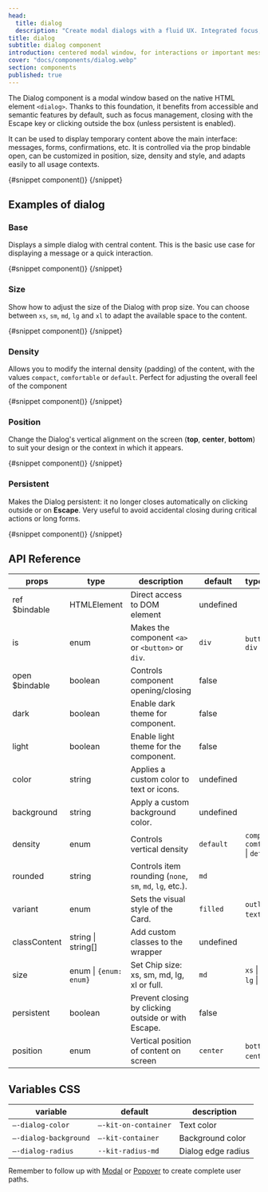 ```yaml
---
head:
  title: dialog
  description: "Create modal dialogs with a fluid UX. Integrated focus, size, density and behavior management."
title: dialog
subtitle: dialog component
introduction: centered modal window, for interactions or important messages
cover: "docs/components/dialog.webp"
section: components
published: true
---
```


<script>
    import { Sandbox } from '$lib/components/index.js';
    // components
    import DialogBase from "$lib/components/docs/dialog/dialog-base.svelte";
    import DialogBaseCode from "$lib/components/docs/dialog/dialog-base.svelte?raw";
    import DialogSize from "$lib/components/docs/dialog/dialog-size.svelte";
    import DialogSizeCode from "$lib/components/docs/dialog/dialog-size.svelte?raw";
    import DialogDensity from "$lib/components/docs/dialog/dialog-density.svelte";
    import DialogDensityCode from "$lib/components/docs/dialog/dialog-density.svelte?raw";
    import DialogPosition from "$lib/components/docs/dialog/dialog-position.svelte";
    import DialogPositionCode from "$lib/components/docs/dialog/dialog-position.svelte?raw";
    import DialogPersistent from "$lib/components/docs/dialog/dialog-persistent.svelte";
    import DialogPersistentCode from "$lib/components/docs/dialog/dialog-persistent.svelte?raw";
</script>

The Dialog component is a modal window based on the native HTML element `<dialog>`. Thanks to this foundation, it benefits from accessible and semantic features by default, such as focus management, closing with the Escape key or clicking outside the box (unless persistent is enabled).

It can be used to display temporary content above the main interface: messages, forms, confirmations, etc. It is controlled via the prop bindable open, can be customized in position, size, density and style, and adapts easily to all usage contexts.

<Sandbox name="dialog-sandbox" code={DialogBaseCode} presentation>
	{#snippet component()}
		<DialogBase/>
	{/snippet}
</Sandbox>

## Examples of dialog

### Base

Displays a simple dialog with central content. This is the basic use case for displaying a message or a quick interaction.

<Sandbox name="dialog-base-sandbox" code={DialogBaseCode}>
	{#snippet component()}
		<DialogBase/>
	{/snippet}
</Sandbox>

### Size

Show how to adjust the size of the Dialog with prop size. You can choose between `xs`, `sm`, `md`, `lg` and `xl` to adapt the available space to the content.

<Sandbox name="dialog-size-sandbox" code={DialogSizeCode}>
	{#snippet component()}
		<DialogSize/>
	{/snippet}
</Sandbox>

### Density

Allows you to modify the internal density (padding) of the content, with the values `compact`, `comfortable` or `default`. Perfect for adjusting the overall feel of the component

<Sandbox name="dialog-density-sandbox" code={DialogDensityCode}>
	{#snippet component()}
		<DialogDensity/>
	{/snippet}
</Sandbox>

### Position

Change the Dialog's vertical alignment on the screen (**top**, **center**, **bottom**) to suit your design or the context in which it appears.

<Sandbox name="dialog-position-sandbox" code={DialogPositionCode}>
	{#snippet component()}
		<DialogPosition/>
	{/snippet}
</Sandbox>

### Persistent

Makes the Dialog persistent: it no longer closes automatically on clicking outside or on **Escape**. Very useful to avoid accidental closing during critical actions or long forms.

<Sandbox name="dialog-persistent-sandbox" code={DialogPersistentCode}>
	{#snippet component()}
		<DialogPersistent/>
	{/snippet}
</Sandbox>

## API Reference

| props          | type                   | description                                              | default   | type_extend                                    |
| -------------- | ---------------------- | -------------------------------------------------------- | --------- | ---------------------------------------------- |
| ref $bindable  | HTMLElement            | Direct access to DOM element                             | undefined |                                                |
| is             | enum                   | Makes the component `<a>` or `<button>` or `div`.        | `div`     | `button` \| `a` \| `div`                       |
| open $bindable | boolean                | Controls component opening/closing                       | false     |                                                |
| dark           | boolean                | Enable dark theme for component.                         | false     |                                                |
| light          | boolean                | Enable light theme for the component.                    | false     |                                                |
| color          | string                 | Applies a custom color to text or icons.                 | undefined |                                                |
| background     | string                 | Apply a custom background color.                         | undefined |                                                |
| density        | enum                   | Controls vertical density                                | `default` | `compact` \| `comfortable` \| `default`        |
| rounded        | string                 | Controls item rounding (`none`, `sm`, `md`, `lg`, etc.). | `md`      |                                                |
| variant        | enum                   | Sets the visual style of the Card.                       | `filled`  | `outline` \| `text` \| `filled`                |
| classContent   | string \| string[]     | Add custom classes to the wrapper                        | undefined |                                                |
| size           | enum \| `{enum: enum}` | Set Chip size: xs, sm, md, lg, xl or full.               | `md`      | `xs` \| `sm` \| `md` \| `lg` \| `xl` \| `full` |
| persistent     | boolean                | Prevent closing by clicking outside or with Escape.      | false     |                                                |
| position       | enum                   | Vertical position of content on screen                   | `center`  | `bottom` \| `center` \| `top`                  |

## Variables CSS

| variable              | default              | description        |
| --------------------- | -------------------- | ------------------ |
| `–-dialog-color`      | `–-kit-on-container` | Text color         |
| `–-dialog-background` | `–-kit-container`    | Background color   |
| `–-dialog-radius`     | `--kit-radius-md`    | Dialog edge radius |

Remember to follow up with [Modal](/docs/components/modal) or [Popover](/docs/components/popover) to create complete user paths.
